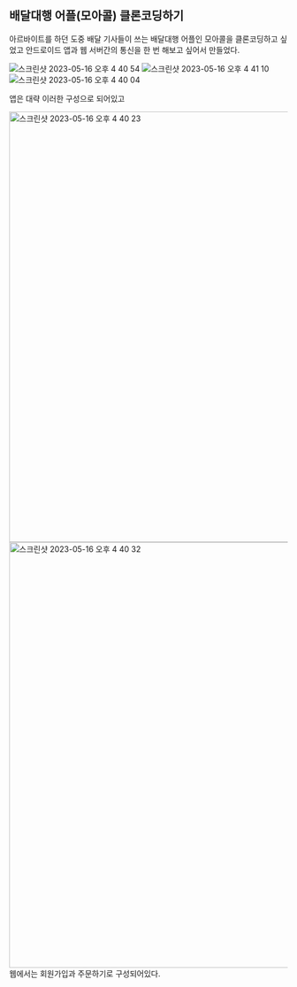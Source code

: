 ## 배달대행 어플(모아콜) 클론코딩하기 


아르바이트를 하던 도중 배달 기사들이 쓰는 배달대행 어플인 모아콜을 클론코딩하고 싶었고
안드로이드 앱과 웹 서버간의 통신을 한 번 해보고 싶어서 만들었다. 

![스크린샷 2023-05-16 오후 4 40 54](https://github.com/Sohrw/moacall/assets/105612710/4e1d2a34-05f1-49d7-a3f9-c1bfe59c6456)
![스크린샷 2023-05-16 오후 4 41 10](https://github.com/Sohrw/moacall/assets/105612710/d9e30893-5ede-4fd1-a85c-a7576b09af09)
![스크린샷 2023-05-16 오후 4 40 04](https://github.com/Sohrw/moacall/assets/105612710/5c889252-07df-451b-bbaf-592b4915b251)

앱은 대략 이러한 구성으로 되어있고 

<img width="779" alt="스크린샷 2023-05-16 오후 4 40 23" src="https://github.com/Sohrw/moacall/assets/105612710/1febb6d2-22fa-4df4-b94a-c69bfbe82e49">
<img width="770" alt="스크린샷 2023-05-16 오후 4 40 32" src="https://github.com/Sohrw/moacall/assets/105612710/b62c9335-89ff-469c-89ba-59bb7a76b1e0">
웹에서는 회원가입과 주문하기로 구성되어있다. 
